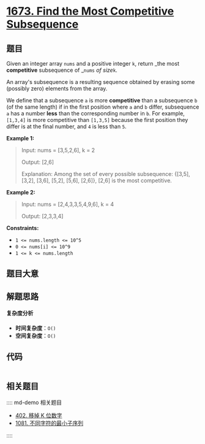 # [1673. Find the Most Competitive Subsequence](https://leetcode.com/problems/find-the-most-competitive-subsequence/)

## 题目

Given an integer array `nums` and a positive integer `k`, return _the most
**competitive** subsequence of _`nums` _of size_`k`.

An array's subsequence is a resulting sequence obtained by erasing some
(possibly zero) elements from the array.

We define that a subsequence `a` is more **competitive** than a subsequence
`b` (of the same length) if in the first position where `a` and `b` differ,
subsequence `a` has a number **less** than the corresponding number in `b`.
For example, `[1,3,4]` is more competitive than `[1,3,5]` because the first
position they differ is at the final number, and `4` is less than `5`.

**Example 1:**

> Input: nums = [3,5,2,6], k = 2
>
> Output: [2,6]
>
> Explanation: Among the set of every possible subsequence: {[3,5], [3,2], [3,6], [5,2], [5,6], [2,6]}, [2,6] is the most competitive.

**Example 2:**

> Input: nums = [2,4,3,3,5,4,9,6], k = 4
>
> Output: [2,3,3,4]

**Constraints:**

- `1 <= nums.length <= 10^5`
- `0 <= nums[i] <= 10^9`
- `1 <= k <= nums.length`

## 题目大意

## 解题思路

#### 复杂度分析

- **时间复杂度**：`O()`
- **空间复杂度**：`O()`

## 代码

```javascript

```

## 相关题目

:::: md-demo 相关题目

- [402. 移掉 K 位数字](https://leetcode.com/problems/remove-k-digits)
- [1081. 不同字符的最小子序列](./1081.md)

::::
